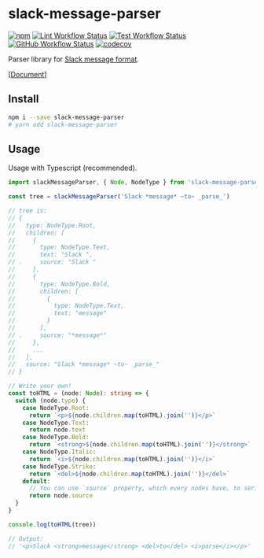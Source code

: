 # slack-message-parser

[![npm](https://img.shields.io/github/package-json/v/pocka/slack-message-parser)](https://www.npmjs.com/package/slack-message-parser)
[![Lint Workflow Status](https://img.shields.io/github/workflow/status/pocka/slack-message-parser/Lint%20files?label=lint)](https://github.com/pocka/slack-message-parser/actions/workflows/lint.yml)
[![Test Workflow Status](https://img.shields.io/github/workflow/status/pocka/slack-message-parser/Test%20and%20collect%20coverage?label=test)](https://github.com/pocka/slack-message-parser/actions/workflows/test.yml)
[![GitHub Workflow Status](https://img.shields.io/github/workflow/status/pocka/slack-message-parser/Deploy%20Docs?label=docs%20deploy)](https://github.com/pocka/slack-message-parser/actions/workflows/docs-deploy.yml)
[![codecov](https://img.shields.io/codecov/c/github/pocka/slack-message-parser)](https://codecov.io/gh/pocka/slack-message-parser)

Parser library for [Slack message format](https://api.slack.com/docs/message-formatting).

[[Document](https://pocka.github.io/slack-message-parser/)]

## Install

```sh
npm i --save slack-message-parser
# yarn add slack-message-parser
```

## Usage

Usage with Typescript (recommended).

```ts
import slackMessageParser, { Node, NodeType } from 'slack-message-parser'

const tree = slackMessageParser('Slack *message* ~to~ _parse_')

// tree is:
// {
//   type: NodeType.Root,
//   children: [
//     {
//       type: NodeType.Text,
//       text: "Slack ",
// .     source: "Slack "
//     },
//     {
//       type: NodeType.Bold,
//       children: [
//         {
//           type: NodeType.Text,
//           text: "message"
//         }
//       ],
// .     source: "*message*"
//     },
//     ...
//   ],
//   source: "Slack *message* ~to~ _parse_"
// }

// Write your own!
const toHTML = (node: Node): string => {
  switch (node.type) {
    case NodeType.Root:
      return `<p>${node.children.map(toHTML).join('')}</p>`
    case NodeType.Text:
      return node.text
    case NodeType.Bold:
      return `<strong>${node.children.map(toHTML).join('')}</strong>`
    case NodeType.Italic:
      return `<i>${node.children.map(toHTML).join('')}</i>`
    case NodeType.Strike:
      return `<del>${node.children.map(toHTML).join('')}</del>`
    default:
      // You can use `source` property, which every nodes have, to serialize unknown nodes as-is
      return node.source
  }
}

console.log(toHTML(tree))

// Output:
// '<p>Slack <strong>message</strong> <del>to</del> <i>parse</i></p>'
```
